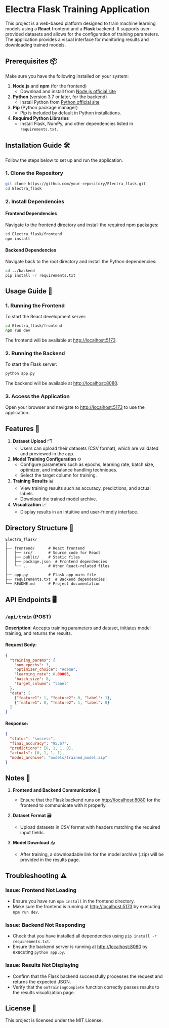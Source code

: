 
# Electra Flask Training Application

This project is a web-based platform designed to train machine learning models using a **React** frontend and a **Flask** backend. It supports user-provided datasets and allows for the configuration of training parameters. The application provides a visual interface for monitoring results and downloading trained models.

## Prerequisites 📦

Make sure you have the following installed on your system:

1. **Node.js** and **npm** (for the frontend)
   - Download and install from [Node.js official site](https://nodejs.org/)
2. **Python** (version 3.7 or later, for the backend)
   - Install Python from [Python official site](https://www.python.org/)
3. **Pip** (Python package manager)
   - Pip is included by default in Python installations.
4. **Required Python Libraries**
   - Install Flask, NumPy, and other dependencies listed in `requirements.txt`.

## Installation Guide 🛠️

Follow the steps below to set up and run the application.

### 1. Clone the Repository

```bash
git clone https://github.com/your-repository/Electra_flask.git
cd Electra_flask
```

### 2. Install Dependencies

#### Frontend Dependencies

Navigate to the frontend directory and install the required npm packages:

```bash
cd Electra_flask/frontend
npm install
```

#### Backend Dependencies

Navigate back to the root directory and install the Python dependencies:

```bash
cd ../backend
pip install -r requirements.txt
```

## Usage Guide 🚀

### 1. Running the Frontend

To start the React development server:

```bash
cd Electra_flask/frontend
npm run dev
```

The frontend will be available at [http://localhost:5173](http://localhost:5173).

### 2. Running the Backend

To start the Flask server:

```bash
python app.py
```

The backend will be available at [http://localhost:8080](http://localhost:8080).

### 3. Access the Application

Open your browser and navigate to [http://localhost:5173](http://localhost:5173) to use the application.

## Features 🌟

1. **Dataset Upload** 🗂️
   - Users can upload their datasets (CSV format), which are validated and previewed in the app.
2. **Model Training Configuration** ⚙️
   - Configure parameters such as epochs, learning rate, batch size, optimizer, and imbalance handling techniques.
   - Select the target column for training.
3. **Training Results** 📊
   - View training results such as accuracy, predictions, and actual labels.
   - Download the trained model archive.
4. **Visualization** 📈
   - Display results in an intuitive and user-friendly interface.

## Directory Structure 📁

```plaintext
Electra_flask/
│
├── frontend/      # React frontend
│   ├── src/       # Source code for React
│   ├── public/    # Static files
│   ├── package.json  # Frontend dependencies
│   └── ...        # Other React-related files
│
├── app.py         # Flask app main file
├── requirements.txt  # Backend dependencies│
└── README.md      # Project documentation
```

## API Endpoints 🖥️

### `/api/train` (POST)

**Description**: Accepts training parameters and dataset, initiates model training, and returns the results.

#### Request Body:
```json
{
  "training_params": {
    "num_epochs": 3,
    "optimizer_choice": "AdamW",
    "learning_rate": 0.00005,
    "batch_size": 8,
    "target_column": "label"
  },
  "data": [
    {"feature1": 1, "feature2": 0, "label": 1},
    {"feature1": 0, "feature2": 1, "label": 0}
  ]
}
```

#### Response:
```json
{
  "status": "success",
  "final_accuracy": "95.67",
  "predictions": [0, 1, 1, 0],
  "actuals": [0, 1, 1, 1],
  "model_archive": "models/trained_model.zip"
}
```

## Notes 📝

1. **Frontend and Backend Communication** 🔗
   - Ensure that the Flask backend runs on [http://localhost:8080](http://localhost:8080) for the frontend to communicate with it properly.
   
2. **Dataset Format** 🗃️
   - Upload datasets in CSV format with headers matching the required input fields.
   
3. **Model Download** 📥
   - After training, a downloadable link for the model archive (.zip) will be provided in the results page.

## Troubleshooting ⚠️

### Issue: Frontend Not Loading

- Ensure you have run `npm install` in the frontend directory.
- Make sure the frontend is running at [http://localhost:5173](http://localhost:5173) by executing `npm run dev`.

### Issue: Backend Not Responding

- Check that you have installed all dependencies using `pip install -r requirements.txt`.
- Ensure the backend server is running at [http://localhost:8080](http://localhost:8080) by executing `python app.py`.

### Issue: Results Not Displaying

- Confirm that the Flask backend successfully processes the request and returns the expected JSON.
- Verify that the `onTrainingComplete` function correctly passes results to the results visualization page.

## License 📝

This project is licensed under the MIT License.

